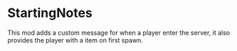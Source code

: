 # StartingNotes
This mod adds a custom message for when a player enter the server, it also provides the player with a item on first spawn.
